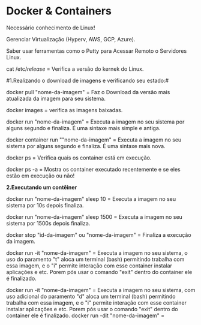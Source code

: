 # Docker & Containers

Necessário conhecimento de Linux!

Gerenciar Virtualização (Hyperv, AWS, GCP, Azure).

Saber usar ferramentas como o Putty para Acessar Remoto o Servidores Linux.

cat /etc/*release*  =  Verifica a versão do kernek do Linux.

#1.Realizando o download de imagens e verificando seu estado:#

docker pull "nome-da-imagem" = Faz o Download da versão mais atualizada da imagem para seu sistema.

docker images = verifica as imagens baixadas.

docker run "nome-da-imagem" = Executa a imagem no seu sistema por alguns segundo e finaliza. É uma sintaxe mais simple e antiga.

docker container run ""nome-da-imagem" = Executa a imagem no seu sistema por alguns segundo e finaliza. É uma sintaxe mais nova.

docker ps = Verifica quais os container está em execução.

docker ps -a = Mostra os container executado recentemente e se eles estão em execução ou não!

**2.Executando um contêiner**

docker run "nome-da-imagem" sleep 10 = Executa a imagem no seu sistema por 10s depois finaliza.

docker run "nome-da-imagem" sleep 1500 = Executa a imagem no seu sistema por 1500s depois finaliza.

docker stop "id-da-imagem" ou "nome-da-imagem" = Finaliza a execução da imagem.

docker run -it "nome-da-imagem" = Executa a imagem no seu sistema, o uso do paramento "t" aloca um terminal (bash) permitindo trabalha com essa imagem, e o "i" permite interação com esse container instalar aplicações e etc. Porem pós usar o comando "exit" dentro do container ele é finalizado.

docker run -it "nome-da-imagem" = Executa a imagem no seu sistema, com uso adicional do paramento "d" aloca um terminal (bash) permitindo trabalha com essa imagem, e o "i" permite interação com esse container instalar aplicações e etc. Porem pós usar o comando "exit" dentro do container ele é finalizado.
docker run -dit "nome-da-imagem" = 












